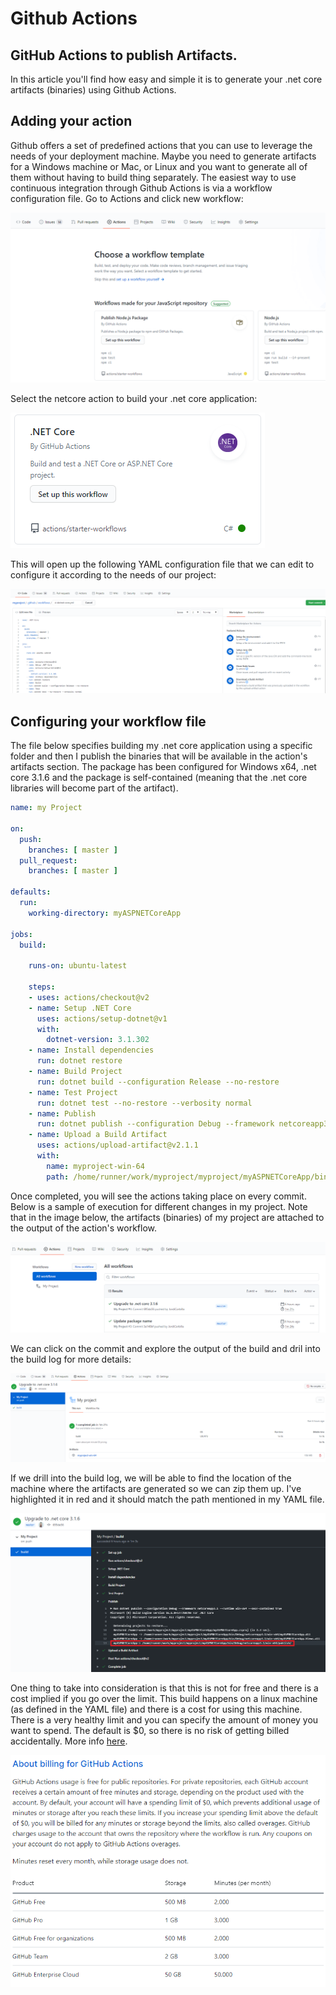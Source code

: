 # Github Actions

## GitHub Actions to publish Artifacts.

In this article you'll find how easy and simple it is to generate your .net core artifacts (binaries) using Github Actions. 

## Adding your action

Github offers a set of predefined actions that you can use to leverage the needs of your deployment machine. Maybe you need to generate artifacts for a Windows machine or Mac, or Linux and you want to generate all of them without having to build thing separately. The easiest way to use continuous integration through Github Actions is via a workflow configuration file. Go to Actions and click new workflow:

![](https://github.com/JordiCorbilla/github-actions/raw/master/githubactions.png)

Select the netcore action to build your .net core application:

![](https://github.com/JordiCorbilla/github-actions/raw/master/netcoreaction.png)

This will open up the following YAML configuration file that we can edit to configure it according to the needs of our project:

![](https://github.com/JordiCorbilla/github-actions/raw/master/workflow.png)

## Configuring your workflow file

The file below specifies building my .net core application using a specific folder and then I publish the binaries that will be available in the action's artifacts section. The package has been configured for Windows x64, .net core 3.1.6 and the package is self-contained (meaning that the .net core libraries will become part of the artifact).

```yaml
name: my Project

on:
  push:
    branches: [ master ]
  pull_request:
    branches: [ master ]

defaults:
  run:
    working-directory: myASPNETCoreApp

jobs:
  build:

    runs-on: ubuntu-latest

    steps:
    - uses: actions/checkout@v2
    - name: Setup .NET Core
      uses: actions/setup-dotnet@v1
      with:
        dotnet-version: 3.1.302
    - name: Install dependencies
      run: dotnet restore
    - name: Build Project
      run: dotnet build --configuration Release --no-restore
    - name: Test Project
      run: dotnet test --no-restore --verbosity normal
    - name: Publish
      run: dotnet publish --configuration Debug --framework netcoreapp3.1 --runtime win-x64 --self-contained true
    - name: Upload a Build Artifact
      uses: actions/upload-artifact@v2.1.1
      with:
        name: myproject-win-64
        path: /home/runner/work/myproject/myproject/myASPNETCoreApp/bin/Debug/netcoreapp3.1/win-x64/publish/
```

Once completed, you will see the actions taking place on every commit. Below is a sample of execution for different changes in my project. Note that in the image below, the artifacts (binaries) of my project are attached to the output of the action's workflow.

![](https://github.com/JordiCorbilla/github-actions/raw/master/actionresults.png)

We can click on the commit and explore the output of the build and dril into the build log for more details:

![](https://github.com/JordiCorbilla/github-actions/raw/master/projectartifactis.png)

If we drill into the build log, we will be able to find the location of the machine where the artifacts are generated so we can zip them up. I've highlighted it in red and it should match the path mentioned in my YAML file.

![](https://github.com/JordiCorbilla/github-actions/raw/master/publishprocedure.png)

One thing to take into consideration is that this is not for free and there is a cost implied if you go over the limit. This build happens on a linux machine (as defined in the YAML file) and there is a cost for using this machine. There is a very healthy limit and you can specify the amount of money you want to spend. The default is $0, so there is no risk of getting billed accidentally. More info [here](https://docs.github.com/en/github/setting-up-and-managing-billing-and-payments-on-github/about-billing-for-github-actions).

![](https://github.com/JordiCorbilla/github-actions/raw/master/aboutbilling.png)
